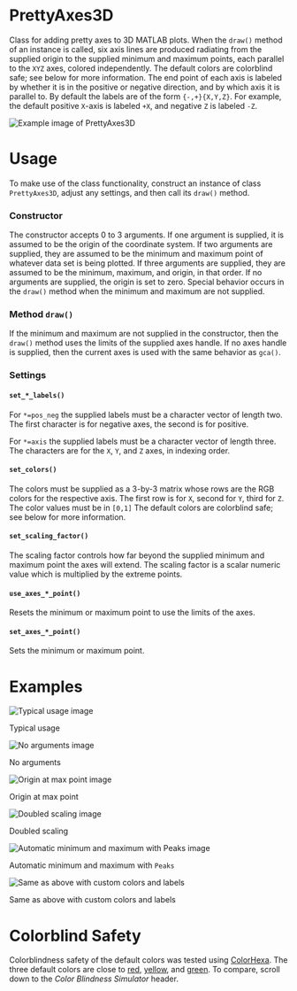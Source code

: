 # PrettyAxes3D

Class for adding pretty axes to 3D MATLAB plots. When the `draw()` method of an instance is called, six axis lines are produced radiating from the supplied origin to the supplied minimum and maximum points, each parallel to the `XYZ` axes, colored independently. The default colors are colorblind safe; see below for more information. The end point of each axis is labeled by whether it is in the positive or negative direction, and by which axis it is parallel to. By default the labels are of the form `{-,+}{X,Y,Z}`. For example, the default positive `X`-axis is labeled `+X`, and negative `Z` is labeled `-Z`.

![Example image of PrettyAxes3D](./example_1.png "Example PrettyAxes3D")

# Usage

To make use of the class functionality, construct an instance of class `PrettyAxes3D`, adjust any settings, and then call its `draw()` method.

### Constructor

The constructor accepts 0 to 3 arguments. If one argument is supplied, it is assumed to be the origin of the coordinate system. If two arguments are supplied, they are assumed to be the minimum and maximum point of whatever data set is being plotted. If three arguments are supplied, they are assumed to be the minimum, maximum, and origin, in that order. If no arguments are supplied, the origin is set to zero. Special behavior occurs in the `draw()` method when the minimum and maximum are not supplied.

### Method `draw()`

If the minimum and maximum are not supplied in the constructor, then the `draw()` method uses the limits of the supplied axes handle. If no axes handle is supplied, then the current axes is used with the same behavior as `gca()`.

### Settings

#### `set_*_labels()`

For `*=pos_neg` the supplied labels must be a character vector of length two. The first character is for negative axes, the second is for positive.

For `*=axis` the supplied labels must be a character vector of length three. The characters are for the `X`, `Y`, and `Z` axes, in indexing order.

#### `set_colors()`

The colors must be supplied as a 3-by-3 matrix whose rows are the RGB colors for the respective axis. The first row is for `X`, second for `Y`, third for `Z`. The color values must be in `[0,1]` The default colors are colorblind safe; see below for more information.
 
#### `set_scaling_factor()`

The scaling factor controls how far beyond the supplied minimum and maximum point the axes will extend. The scaling factor is a scalar numeric value which is multiplied by the extreme points.

#### `use_axes_*_point()`

Resets the minimum or maximum point to use the limits of the axes.

#### `set_axes_*_point()`

Sets the minimum or maximum point.

# Examples

![Typical usage image](./example_1.png "Typical usage")

Typical usage

![No arguments image](./example_2.png "No arguments")

No arguments

![Origin at max point image](./example_3.png "Origin at max point")

Origin at max point

![Doubled scaling image](./example_4.png "Doubled scaling")

Doubled scaling

![Automatic minimum and maximum with Peaks image](./example_5.png "Automatic minimum and maximum with Peaks")

Automatic minimum and maximum with `Peaks`

![Same as above with custom colors and labels](./example_6.png "Same as above with custom colors and labels")

Same as above with custom colors and labels

# Colorblind Safety

Colorblindness safety of the default colors was tested using [ColorHexa](https://www.colorhexa.com/). The three default colors are close to [red](https://www.colorhexa.com/e63434), [yellow](https://www.colorhexa.com/f0c44f), and [green](https://www.colorhexa.com/4ad994). To compare, scroll down to the _Color Blindness Simulator_ header.
